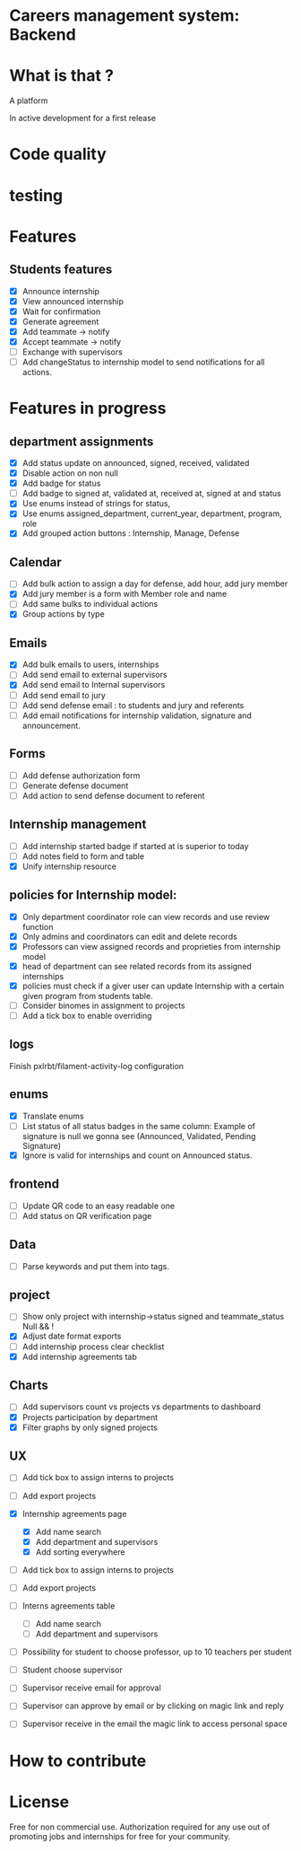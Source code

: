 # Careers management system: Backend

# What is that ?

A platform

In active development for a first release

# Code quality

# testing

# Features
## Students features
- [x] Announce internship
- [x] View announced internship
- [x] Wait for confirmation
- [x] Generate agreement
- [x] Add teammate -> notify
- [x] Accept teammate -> notify
- [ ] Exchange with supervisors
- [ ] Add changeStatus to internship model to send notifications for all actions.

# Features in progress

## department assignments

-   [x] Add status update on announced, signed, received, validated
-   [x] Disable action on non null
-   [x] Add badge for status
-   [ ] Add badge to signed at, validated at, received at, signed at and status
-   [x] Use enums instead of strings for status,
-   [x] Use enums assigned_department, current_year, department, program, role
-   [x] Add grouped action buttons : Internship, Manage, Defense

## Calendar

-   [ ] Add bulk action to assign a day for defense, add hour, add jury member
-   [x] Add jury member is a form with Member role and name
-   [ ] Add same bulks to individual actions
-   [x] Group actions by type

## Emails

-   [x] Add bulk emails to users, internships
-   [ ] Add send email to external supervisors
-   [x] Add send email to Internal supervisors
-   [ ] Add send email to jury
-   [ ] Add send defense email : to students and jury and referents
-   [ ] Add email notifications for internship validation, signature and announcement.

## Forms

-   [ ] Add defense authorization form
-   [ ] Generate defense document
-   [ ] Add action to send defense document to referent

## Internship management

-   [ ] Add internship started badge if started at is superior to today
-   [ ] Add notes field to form and table
-   [x] Unify internship resource

## policies for Internship model:

-   [x] Only department coordinator role can view records and use review function
-   [x] Only admins and coordinators can edit and delete records
-   [x] Professors can view assigned records and proprieties from internship model
-   [x] head of department can see related records from its assigned internships
-   [x] policies must check if a giver user can update Internship with a certain given program from students table.
-   [ ] Consider binomes in assignment to projects
-   [ ] Add a tick box to enable overriding

## logs

Finish pxlrbt/filament-activity-log configuration

## enums

-   [x] Translate enums
-   [ ] List status of all status badges in the same column: Example of signature is null we gonna see (Announced, Validated, Pending Signature)
-   [x] Ignore is valid for internships and count on Announced status.

## frontend

-   [ ] Update QR code to an easy readable one
-   [ ] Add status on QR verification page

## Data

-   [ ] Parse keywords and put them into tags.

## project

-   [ ] Show only project with internship->status signed and teammate_status Null && !
-   [x] Adjust date format exports
-   [ ] Add internship process clear checklist
-   [x] Add internship agreements tab

## Charts

-   [ ] Add supervisors count vs projects vs departments to dashboard
-   [x] Projects participation by department
-   [x] Filter graphs by only signed projects

## UX

-   [ ] Add tick box to assign interns to projects
-   [ ] Add export projects
-   [x] Internship agreements page
    -   [x] Add name search
    -   [x] Add department and supervisors
    -   [x] Add sorting everywhere
- [ ] Add tick box to assign interns to projects
- [ ] Add export projects
- [ ] Interns agreements table
    - [ ] Add name search
    - [ ] Add department and supervisors

- [ ] Possibility for student to choose professor, up to 10 teachers per student
- [ ] Student choose supervisor
- [ ] Supervisor receive email for approval
- [ ] Supervisor can approve by email or by clicking on magic link and reply
- [ ] Supervisor receive in the email the magic link to access personal space


# How to contribute



# License
Free for non commercial use.
Authorization required for any use out of promoting jobs and internships for free for your community.
